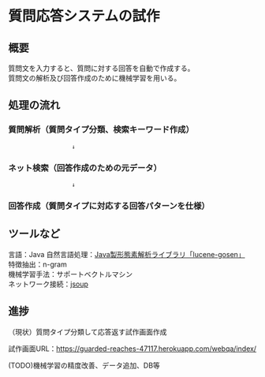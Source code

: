 # 質問応答システムの試作

## 概要
質問文を入力すると、質問に対する回答を自動で作成する。  
質問文の解析及び回答作成のために機械学習を用いる。

## 処理の流れ
### 質問解析（質問タイプ分類、検索キーワード作成）  
                      ↓
###      ネット検索（回答作成のための元データ）  
                      ↓
### 回答作成（質問タイプに対応する回答パターンを仕様）

## ツールなど
言語：Java
自然言語処理：[Java製形態素解析ライブラリ「lucene-gosen」](http://www.mwsoft.jp/programming/munou/lucene_gosen.html)  
特徴抽出：n-gram  
機械学習手法：サポートベクトルマシン  
ネットワーク接続：[jsoup](http://qiita.com/opengl-8080/items/d4864bbc335d1e99a2d7)

## 進捗
  （現状）質問タイプ分類して応答返す試作画面作成
  
   試作画面URL：https://guarded-reaches-47117.herokuapp.com/webqa/index/

   (TODO)機械学習の精度改善、データ追加、DB等

